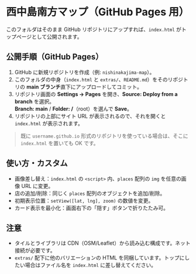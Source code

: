 # 西中島南方マップ（GitHub Pages 用）

このフォルダはそのまま GitHub リポジトリにアップすれば、`index.html` がトップページとして公開されます。

## 公開手順（GitHub Pages）
1. GitHub に新規リポジトリを作成（例: `nishinakajima-map`）。
2. このフォルダの中身（`index.html` と `extras/`、`README.md`）をそのリポジトリの **main ブランチ**直下にアップロードしてコミット。
3. リポジトリ画面の **Settings → Pages** を開き、**Source: Deploy from a branch** を選択。  
   **Branch: main** / **Folder: /**（root）を選んで **Save**。
4. リポジトリの上部にサイト URL が表示されるので、それを開くと `index.html` が表示されます。

> 既に `username.github.io` 形式のリポジトリを使っている場合は、そこに `index.html` を置いても OK です。

## 使い方・カスタム
- 画像差し替え：`index.html` の `<script>` 内、`places` 配列の `img` を任意の画像 URL に変更。
- 店の追加/削除：同じく `places` 配列のオブジェクトを追加/削除。
- 初期表示位置：`setView([lat, lng], zoom)` の数値を変更。
- カード表示を最小化：画面右下の「隠す」ボタンで折りたたみ可。

## 注意
- タイルとライブラリは CDN（OSM/Leaflet）から読み込む構成です。ネット接続が必要です。
- `extras/` 配下に他のバリエーションの HTML を同梱しています。トップにしたい場合はファイル名を `index.html` に差し替えてください。
